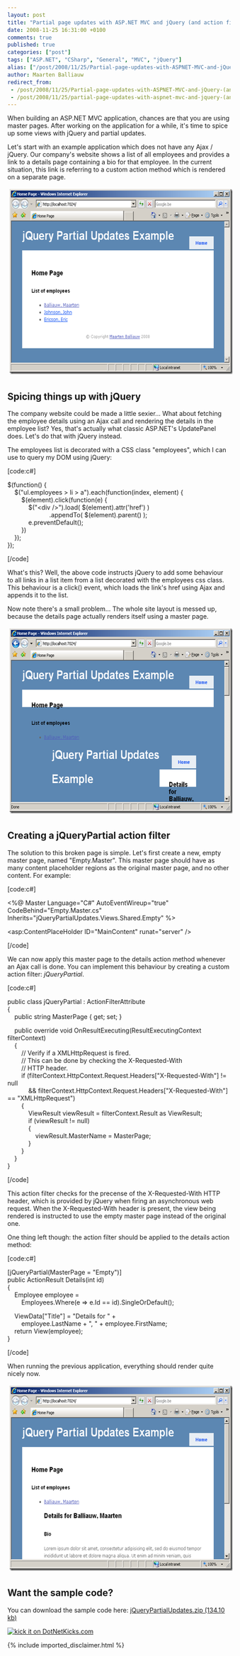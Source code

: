 ```yaml
---
layout: post
title: "Partial page updates with ASP.NET MVC and jQuery (and action filters)"
date: 2008-11-25 16:31:00 +0100
comments: true
published: true
categories: ["post"]
tags: ["ASP.NET", "CSharp", "General", "MVC", "jQuery"]
alias: ["/post/2008/11/25/Partial-page-updates-with-ASPNET-MVC-and-jQuery-(and-action-filters).aspx", "/post/2008/11/25/partial-page-updates-with-aspnet-mvc-and-jquery-(and-action-filters).aspx"]
author: Maarten Balliauw
redirect_from:
 - /post/2008/11/25/Partial-page-updates-with-ASPNET-MVC-and-jQuery-(and-action-filters).aspx
 - /post/2008/11/25/partial-page-updates-with-aspnet-mvc-and-jquery-(and-action-filters).aspx
---
```

<p>
When building an ASP.NET MVC application, chances are that you are using master pages. After working on the application for a while, it&#39;s time to spice up some views with jQuery and partial updates. 
</p>
<p>
Let&#39;s start with an example application which does not have any Ajax / jQuery. Our company&#39;s website shows a list of all employees and provides a link to a details page containing a bio for that employee. In the current situation, this link is referring to a custom action method which is rendered on a separate page. 
</p>
<p>
<img style="margin: 5px; border: 0px" src="/images/WindowsLiveWriter/Partialp.NETMVCandjQueryandactionfilters_E5D7/image_a7e44399-abcc-46f5-97cb-308482dbb259.png" border="0" alt="Example application" width="609" height="418" /> 
</p>
<h2>Spicing things up with jQuery</h2>
<p>
The company website could be made a little sexier... What about fetching the employee details using an Ajax call and rendering the details in the employee list? Yes, that&#39;s actually what classic ASP.NET&#39;s UpdatePanel does. Let&#39;s do that with jQuery instead. 
</p>
<p>
The employees list is decorated with a CSS class &quot;employees&quot;, which I can use to query my DOM using jQuery: 
</p>
<p>
[code:c#] 
</p>
<p>
$(function() {<br />
&nbsp;&nbsp;&nbsp; $(&quot;ul.employees &gt; li &gt; a&quot;).each(function(index, element) {<br />
&nbsp;&nbsp;&nbsp;&nbsp;&nbsp;&nbsp;&nbsp; $(element).click(function(e) {<br />
&nbsp;&nbsp;&nbsp;&nbsp;&nbsp;&nbsp;&nbsp;&nbsp;&nbsp;&nbsp;&nbsp; $(&quot;&lt;div /&gt;&quot;).load( $(element).attr(&#39;href&#39;) )<br />
&nbsp;&nbsp;&nbsp;&nbsp;&nbsp;&nbsp;&nbsp;&nbsp;&nbsp;&nbsp;&nbsp;&nbsp;&nbsp;&nbsp;&nbsp;&nbsp;&nbsp;&nbsp;&nbsp;&nbsp;&nbsp;&nbsp;&nbsp; .appendTo( $(element).parent() );<br />
&nbsp;&nbsp;&nbsp;&nbsp;&nbsp;&nbsp;&nbsp;&nbsp;&nbsp;&nbsp;&nbsp; e.preventDefault();<br />
&nbsp;&nbsp;&nbsp;&nbsp;&nbsp;&nbsp;&nbsp; })<br />
&nbsp;&nbsp;&nbsp; });<br />
}); 
</p>
<p>
[/code] 
</p>
<p>
What&#39;s this? Well, the above code instructs jQuery to add some behaviour to all links in a list item from a list decorated with the employees css class. This behaviour is a click() event, which loads the link&#39;s href using Ajax and appends it to the list. 
</p>
<p>
Now note there&#39;s a small problem... The whole site layout is messed up, because the details page actually renders itself using a master page. 
</p>
<p>
<img style="margin: 5px; border: 0px" src="/images/WindowsLiveWriter/Partialp.NETMVCandjQueryandactionfilters_E5D7/image_f11c40a0-2260-44c0-a11d-ef766370d1a0.png" border="0" alt="Messed-up employees list after performing an Ajax call" width="609" height="418" /> 
</p>
<h2>Creating a jQueryPartial action filter</h2>
<p>
The solution to this broken page is simple. Let&#39;s first create a new, empty master page, named &quot;Empty.Master&quot;. This master page should have as many content placeholder regions as the original master page, and no other content. For example: 
</p>
<p>
[code:c#] 
</p>
<p>
&lt;%@ Master Language=&quot;C#&quot; AutoEventWireup=&quot;true&quot; CodeBehind=&quot;Empty.Master.cs&quot; Inherits=&quot;jQueryPartialUpdates.Views.Shared.Empty&quot; %&gt; 
</p>
<p>
&lt;asp:ContentPlaceHolder ID=&quot;MainContent&quot; runat=&quot;server&quot; /&gt; 
</p>
<p>
[/code] 
</p>
<p>
We can now apply this master page to the details action method whenever an Ajax call is done. You can implement this behaviour by creating a custom action filter: <em>jQueryPartial</em>. 
</p>
<p>
[code:c#] 
</p>
<p>
public class jQueryPartial : ActionFilterAttribute<br />
{<br />
&nbsp;&nbsp;&nbsp; public string MasterPage { get; set; } 
</p>
<p>
&nbsp;&nbsp;&nbsp; public override void OnResultExecuting(ResultExecutingContext filterContext)<br />
&nbsp;&nbsp;&nbsp; {<br />
&nbsp;&nbsp;&nbsp;&nbsp;&nbsp;&nbsp;&nbsp; // Verify if a XMLHttpRequest is fired.<br />
&nbsp;&nbsp;&nbsp;&nbsp;&nbsp;&nbsp;&nbsp; // This can be done by checking the X-Requested-With<br />
&nbsp;&nbsp;&nbsp;&nbsp;&nbsp;&nbsp;&nbsp; // HTTP header.<br />
&nbsp;&nbsp;&nbsp;&nbsp;&nbsp;&nbsp;&nbsp; if (filterContext.HttpContext.Request.Headers[&quot;X-Requested-With&quot;] != null<br />
&nbsp;&nbsp;&nbsp;&nbsp;&nbsp;&nbsp;&nbsp;&nbsp;&nbsp;&nbsp;&nbsp; &amp;&amp; filterContext.HttpContext.Request.Headers[&quot;X-Requested-With&quot;] == &quot;XMLHttpRequest&quot;)<br />
&nbsp;&nbsp;&nbsp;&nbsp;&nbsp;&nbsp;&nbsp; {<br />
&nbsp;&nbsp;&nbsp;&nbsp;&nbsp;&nbsp;&nbsp;&nbsp;&nbsp;&nbsp;&nbsp; ViewResult viewResult = filterContext.Result as ViewResult;<br />
&nbsp;&nbsp;&nbsp;&nbsp;&nbsp;&nbsp;&nbsp;&nbsp;&nbsp;&nbsp;&nbsp; if (viewResult != null)<br />
&nbsp;&nbsp;&nbsp;&nbsp;&nbsp;&nbsp;&nbsp;&nbsp;&nbsp;&nbsp;&nbsp; {<br />
&nbsp;&nbsp;&nbsp;&nbsp;&nbsp;&nbsp;&nbsp;&nbsp;&nbsp;&nbsp;&nbsp;&nbsp;&nbsp;&nbsp;&nbsp; viewResult.MasterName = MasterPage;<br />
&nbsp;&nbsp;&nbsp;&nbsp;&nbsp;&nbsp;&nbsp;&nbsp;&nbsp;&nbsp;&nbsp; }<br />
&nbsp;&nbsp;&nbsp;&nbsp;&nbsp;&nbsp;&nbsp; }<br />
&nbsp;&nbsp;&nbsp; }<br />
} 
</p>
<p>
[/code] 
</p>
<p>
This action filter checks for the precense of the X-Requested-With HTTP header, which is provided by jQuery when firing an asynchronous web request. When the X-Requested-With header is present, the view being rendered is instructed to use the empty master page instead of the original one. 
</p>
<p>
One thing left though: the action filter should be applied to the details action method: 
</p>
<p>
[code:c#] 
</p>
<p>
[jQueryPartial(MasterPage = &quot;Empty&quot;)]<br />
public ActionResult Details(int id)<br />
{<br />
&nbsp;&nbsp;&nbsp; Employee employee = <br />
&nbsp;&nbsp;&nbsp;&nbsp;&nbsp;&nbsp;&nbsp; Employees.Where(e =&gt; e.Id == id).SingleOrDefault(); 
</p>
<p>
&nbsp;&nbsp;&nbsp; ViewData[&quot;Title&quot;] = &quot;Details for &quot; + <br />
&nbsp;&nbsp;&nbsp;&nbsp;&nbsp;&nbsp;&nbsp; employee.LastName + &quot;, &quot; + employee.FirstName;<br />
&nbsp;&nbsp;&nbsp; return View(employee);<br />
} 
</p>
<p>
[/code] 
</p>
<p>
When running the previous application, everything should render quite nicely now. 
</p>
<p>
<img style="margin: 5px; border: 0px" src="/images/WindowsLiveWriter/Partialp.NETMVCandjQueryandactionfilters_E5D7/image_bfe9d90d-95ee-4abf-b74d-41c4966b7b0e.png" border="0" alt="Working example" width="609" height="418" /> 
</p>
<h2>Want the sample code?</h2>
<p>
You can download the sample code here:&nbsp;<a rel="enclosure" href="/files/jQueryPartialUpdates.zip">jQueryPartialUpdates.zip (134.10 kb)</a> 
</p>
<p>
<a href="http://www.dotnetkicks.com/kick/?url=/post/2008/11/25/Partial-page-updates-with-ASPNET-MVC-and-jQuery-(and-action-filters).aspx&amp;title=Partial page updates with ASP.NET MVC and jQuery (and action filters)">
                    <img src="http://www.dotnetkicks.com/Services/Images/KickItImageGenerator.ashx?url=/post/2008/11/25/Partial-page-updates-with-ASPNET-MVC-and-jQuery-(and-action-filters).aspx" border="0" alt="kick it on DotNetKicks.com" />
                  </a> 
</p>


{% include imported_disclaimer.html %}

